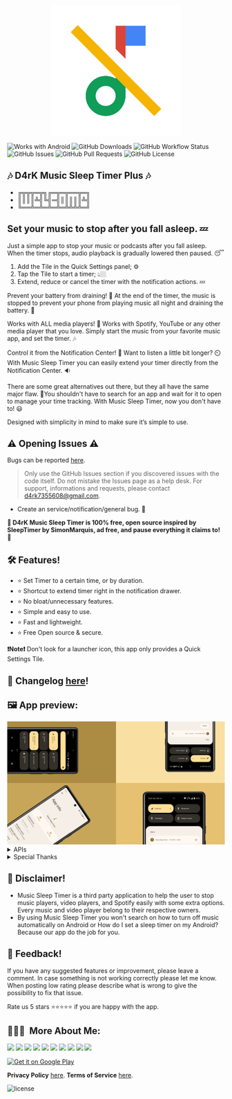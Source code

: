 <p align="center">
<img src="/app/src/main/play/listings/en-US/graphics/ic_launcher-playstore.png" width="300">
</p>

![Works with Android](https://img.shields.io/badge/Made%20for-Android-lime?style=for-the-badge&logo=android)
![GitHub Downloads](https://img.shields.io/github/downloads/D4rK7355608/com.d4rk.musicsleeptimer.plus/total?color=green&style=for-the-badge&logo=github)
![GitHub Workflow Status](https://img.shields.io/github/workflow/status/D4rK7355608/com.d4rk.musicsleeptimer.plus/Android%20CI/master?style=for-the-badge&logo=github)
![GitHub Issues](https://img.shields.io/github/issues/D4rK7355608/com.d4rk.musicsleeptimer.plus?style=for-the-badge&logo=github)
![GitHub Pull Requests](https://img.shields.io/github/issues-pr/D4rK7355608/com.d4rk.musicsleeptimer.plus?style=for-the-badge&logo=github)
![GitHub License](https://img.shields.io/github/license/D4rK7355608/com.d4rk.musicsleeptimer.plus?style=for-the-badge&logo=github)

##  🎶 D4rK Music Sleep Timer Plus 🎶

- ╔╦╦╦═╦╗╔═╦═╦══╦═╗
- ║║║║╩╣╚╣═╣║║║║║╩╣
- ╚══╩═╩═╩═╩═╩╩╩╩═╝

## Set your music to stop after you fall asleep. 💤

Just a simple app to stop your music or podcasts after you fall asleep. When the timer stops, audio playback is gradually lowered then paused. 😴

1. Add the Tile in the Quick Settings panel; ⚙️
2. Tap the Tile to start a timer; 👆🏼
3. Extend, reduce or cancel the timer with the notification actions. 💤

Prevent your battery from draining! 📱
At the end of the timer, the music is stopped to prevent your phone from playing music all night and draining the battery. 🔋

Works with ALL media players! 📱
Works with Spotify, YouTube or any other media player that you love. Simply start the music from your favorite music app, and set the timer. 🎶

Control it from the Notification Center! 📱
Want to listen a little bit longer? ⏲️With Music Sleep Timer you can easily extend your timer directly from the Notification Center. 🔉

There are some great alternatives out there, but they all have the same major flaw. 👀You shouldn't have to search for an app and wait for it to open to manage your time tracking. With Music Sleep Timer, now you don't have to! 😃

Designed with simplicity in mind to make sure it’s simple to use.

## ⚠ Opening Issues ⚠

Bugs can be reported [here](https://github.com/D4rK7355608/com.d4rk.musicsleeptimer.plus/issues).

> Only use the GitHub Issues section if you discovered issues with the code itself. Do not mistake the Issues page as a help desk.
> For support, informations and requests, please contact <d4rk7355608@gmail.com>.

- Create an service/notification/general bug.  🐞

__🖤 D4rK Music Sleep Timer is 100% free, open source inspired by SleepTimer by SimonMarquis, ad free, and pause everything it claims to! 🖤__

## 🛠️ Features!
- ⭐️ Set Timer to a certain time, or by duration.
- ⭐️ Shortcut to extend timer right in the notification drawer.
- ⭐️ No bloat/unnecessary features.
- ⭐️ Simple and easy to use.
- ⭐️ Fast and lightweight.
- ⭐️ Free Open source & secure.

__❗Note❗__  Don't look for a launcher icon, this app only provides a Quick Settings Tile.

## 📝 Changelog [here](https://raw.githubusercontent.com/D4rK7355608/com.d4rk.musicsleeptimer.plus/master/CHANGELOG.md)!

## 🖼️ App preview:

<img src="/app/src/main/play/listings/en-US/graphics/phone-screenshots/5-screenshot_all.png">

<details>
  <summary>APIs</summary>

- [Tile](https://developer.android.com/reference/android/service/quicksettings/Tile.html) and [TileService](https://developer.android.com/reference/android/service/quicksettings/TileService): Quick Settings Tile
- [Notification.Builder.setTimeoutAfter(durationMs)](https://developer.android.com/reference/android/app/Notification.Builder#setTimeoutAfter(long)): set notification timeout.
- [Notification.Builder.setDeleteIntent(intent)](https://developer.android.com/reference/android/app/Notification.Builder#setDeleteIntent(android.app.PendingIntent)): set deletion action.
- [AudioManager.adjustStreamVolume(STREAM_MUSIC, ADJUST_LOWER, flags)](https://developer.android.com/reference/android/media/AudioManager#adjustStreamVolume(int,%20int,%20int)): lower media volume.
- [AudioManager.requestAudioFocus(focusRequest)](https://developer.android.com/reference/android/media/AudioManager#requestAudioFocus(android.media.AudioFocusRequest)): stop current media stream.
- [AudioManager.setStreamVolume(STREAM_MUSIC, index, flags)](https://developer.android.com/reference/android/media/AudioManager#setStreamVolume(int,%20int,%20int)): restore initial volume.
- [AudioManager.abandonAudioFocusRequest(focusRequest)](https://developer.android.com/reference/android/media/AudioManager#abandonAudioFocusRequest(android.media.AudioFocusRequest)): release audio focus.

</details>

<details>
  <summary>Special Thanks</summary>

- Thanks [SimonMarquis](https://github.com/SimonMarquis) for [SleepTimer](https://github.com/SimonMarquis/SleepTimer);

</details>

## 🛑 Disclaimer!
- Music Sleep Timer is a third party application to help the user to stop music players, video players, and Spotify easily with some extra options. Every music and video player belong to their respective owners.
- By using Music Sleep Timer you won't search on how to turn off music automatically on Android or How do I set a sleep timer on my Android? Because our app do the job for you.

## 💬 Feedback!
If you have any suggested features or improvement, please leave a comment. In case something is not working correctly please let me know. When posting low rating please describe what is wrong to give the possibility to fix that issue.

Rate us 5 stars ⭐⭐⭐⭐⭐ if you are happy with the app.

## 👨🏻‍💻 &nbsp;More About Me:
<a href="mailto:d4rk7355608@gmail.com"><img src="https://img.shields.io/badge/d4rk7355608@gmail.com-red?style=for-the-badge&logo=gmail&logoColor=white"/></a>
<a href="https://developers.google.com/profile/u/D4rK7355608"><img src="https://img.shields.io/badge/Android%20Developers-white?style=for-the-badge&logo=android"/></a>
<a href="https://forum.xda-developers.com/m/d4rk7355608.10095012/"><img src="https://img.shields.io/badge/XDA%20Developers-grey?style=for-the-badge&logo=xdadevelopers"/></a>
<a href="https://www.deviantart.com/d4rk7355608"><img src="https://img.shields.io/badge/DeviantArt-default?style=for-the-badge&logo=deviantart&logoColor=white"/></a>
<a href="https://gamejolt.com/@D4rK_S-A-D"><img src="https://img.shields.io/badge/GameJolt-grey?style=for-the-badge&logo=gamejolt&logoColor=white"/></a>
<a href="https://patreon.com/D4rK7355608"><img src="https://img.shields.io/endpoint.svg?url=https%3A%2F%2Fshieldsio-patreon.vercel.app%2Fapi%3Fusername%3DD4rK7355608%26type%3Dpatrons&style=for-the-badge"/></a>
<a href="https://www.paypal.me/d4rkmichaeltutorials"><img src="https://img.shields.io/badge/Paypal-white?style=for-the-badge&logo=paypal"/></a>
<a href="https://twitter.com/D4rK7355608/"><img src="https://img.shields.io/twitter/follow/D4rK7355608?color=blue&label=Twitter&logo=Twitter&style=for-the-badge"/></a>
<a href="https://www.youtube.com/c/D4rK7355608/"><img src="https://img.shields.io/youtube/channel/subscribers/UCLDi-rmSRry0pNL-oVvGJAw?color=darkred&label=D4rK&logo=youtube&logoColor=darkred&style=for-the-badge"/></a>
<a href="https://github.com/D4rK7355608/"><img src="https://img.shields.io/github/followers/D4rK7355608?color=white&logo=GitHub&style=for-the-badge"/></a>

[<img src="https://raw.githubusercontent.com/steverichey/google-play-badge-svg/master/img/en_get.svg"
alt="Get it on Google Play"
height="90">](https://play.google.com/store/apps/details?id=com.d4rk.musicsleeptimer.plus)

__Privacy Policy__ [here](https://sites.google.com/view/d4rk7355608/more/apps/music-sleep-timer/privacy-policy).
__Terms of Service__ [here](https://sites.google.com/view/d4rk7355608/more/apps/music-sleep-timer/terms-of-service).

![license](https://imgur.com/QQlcEVT.png)